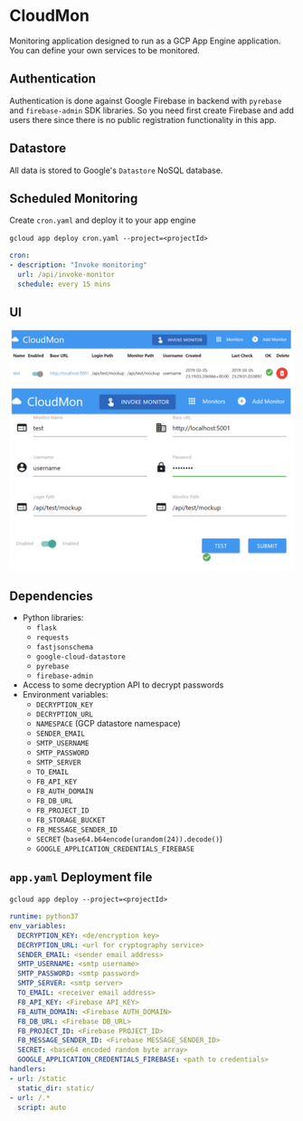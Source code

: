 # CloudMon

Monitoring application designed to run as a GCP App Engine application. You can define your own services to be monitored.

## Authentication

Authentication is done against Google Firebase in backend with `pyrebase` and `firebase-admin` SDK libraries. So you need first create Firebase and add users there since there is no public registration functionality in this app.

## Datastore

All data is stored to Google's `Datastore` NoSQL database.

## Scheduled Monitoring

Create `cron.yaml` and deploy it to your app engine

`gcloud app deploy cron.yaml --project=<projectId>`

```yaml
cron:
- description: "Invoke monitoring"
  url: /api/invoke-monitor
  schedule: every 15 mins
```

## UI

![UI Main](/img/cloud_mon_ui.png)
![UI Form](/img/cloud_mon_ui_form.png)

## Dependencies

- Python libraries:
  - `flask`
  - `requests`
  - `fastjsonschema`
  - `google-cloud-datastore`
  - `pyrebase`
  - `firebase-admin`
- Access to some decryption API to decrypt passwords
- Environment variables:
  - `DECRYPTION_KEY`
  - `DECRYPTION_URL`
  - `NAMESPACE` (GCP datastore namespace)
  - `SENDER_EMAIL`
  - `SMTP_USERNAME`
  - `SMTP_PASSWORD`
  - `SMTP_SERVER`
  - `TO_EMAIL`
  - `FB_API_KEY`
  - `FB_AUTH_DOMAIN`
  - `FB_DB_URL`
  - `FB_PROJECT_ID`
  - `FB_STORAGE_BUCKET`
  - `FB_MESSAGE_SENDER_ID`
  - `SECRET` (`base64.b64encode(urandom(24)).decode()`)
  - `GOOGLE_APPLICATION_CREDENTIALS_FIREBASE`

## `app.yaml` Deployment file

`gcloud app deploy --project=<projectId>`

```yaml
runtime: python37
env_variables:
  DECRYPTION_KEY: <de/encryption key>
  DECRYPTION_URL: <url for cryptography service>
  SENDER_EMAIL: <sender email address>
  SMTP_USERNAME: <smtp username>
  SMTP_PASSWORD: <smtp password>
  SMTP_SERVER: <smtp server>
  TO_EMAIL: <receiver email address>
  FB_API_KEY: <Firebase API_KEY>
  FB_AUTH_DOMAIN: <Firebase AUTH_DOMAIN>
  FB_DB_URL: <Firebase DB_URL>
  FB_PROJECT_ID: <Firebase PROJECT_ID>
  FB_MESSAGE_SENDER_ID: <Firebase MESSAGE_SENDER_ID>
  SECRET: <base64 encoded random byte array>
  GOOGLE_APPLICATION_CREDENTIALS_FIREBASE: <path to credentials>
handlers:
- url: /static
  static_dir: static/
- url: /.*
  script: auto
```
